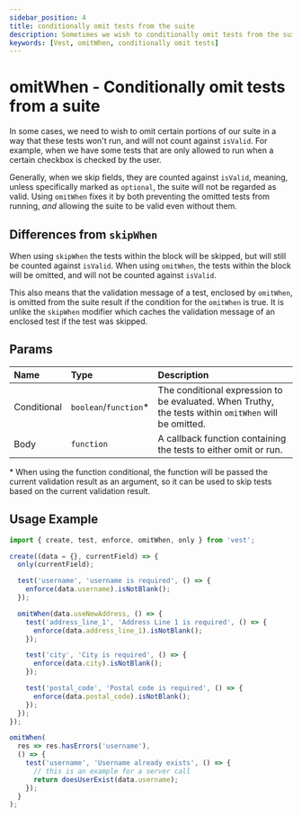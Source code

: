 ```yaml
---
sidebar_position: 4
title: conditionally omit tests from the suite
description: Sometimes we wish to conditionally omit tests from the suite so they are not considered when running the suite, and not just skip them. Use omitWhen for that.
keywords: [Vest, omitWhen, conditionally omit tests]
---
```


# omitWhen - Conditionally omit tests from a suite

In some cases, we need to wish to omit certain portions of our suite in a way that these tests won't run, and will not count against `isValid`. For example, when we have some tests that are only allowed to run when a certain checkbox is checked by the user.

Generally, when we skip fields, they are counted against `isValid`, meaning, unless specifically marked as `optional`, the suite will not be regarded as valid. Using `omitWhen` fixes it by both preventing the omitted tests from running, _and_ allowing the suite to be valid even without them.

## Differences from `skipWhen`

When using `skipWhen` the tests within the block will be skipped, but will still be counted against `isValid`. When using `omitWhen`, the tests within the block will be omitted, and will not be counted against `isValid`.

This also means that the validation message of a test, enclosed by `omitWhen`, is omitted from the suite result if the condition for the `omitWhen` is true. It is unlike the `skipWhen` modifier which caches the validation message of an enclosed test if the test was skipped.

## Params

| Name        | Type                   | Description                                                                                           |
| :---------- | :--------------------- | :---------------------------------------------------------------------------------------------------- |
| Conditional | `boolean`/`function`\* | The conditional expression to be evaluated. When Truthy, the tests within `omitWhen` will be omitted. |
| Body        | `function`             | A callback function containing the tests to either omit or run.                                       |

\* When using the function conditional, the function will be passed the current validation result as an argument, so it can be used to skip tests based on the current validation result.

## Usage Example

```js
import { create, test, enforce, omitWhen, only } from 'vest';

create((data = {}, currentField) => {
  only(currentField);

  test('username', 'username is required', () => {
    enforce(data.username).isNotBlank();
  });

  omitWhen(data.useNewAddress, () => {
    test('address_line_1', 'Address Line 1 is required', () => {
      enforce(data.address_line_1).isNotBlank();
    });

    test('city', 'City is required', () => {
      enforce(data.city).isNotBlank();
    });

    test('postal_code', 'Postal code is required', () => {
      enforce(data.postal_code).isNotBlank();
    });
  });
});
```

```js
omitWhen(
  res => res.hasErrors('username'),
  () => {
    test('username', 'Username already exists', () => {
      // this is an example for a server call
      return doesUserExist(data.username);
    });
  }
);
```
